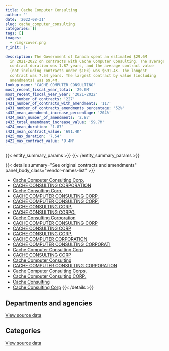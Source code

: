 ```yaml
---
title: Cache Computer Consulting
author: ''
date: '2022-08-31'
slug: cache_computer_consulting
categories: []
tags: []
images:
  - /img/cover.png
r_init: |-
  
description: The Government of Canada spent an estimated $29.6M
  in 2021-2022 on contracts with Cache Computer Consulting. The average
  contract duration was 1.87 years, and the average contract value
  (not including contracts under $10k) was $691.4K. The longest
  contract was 7.54 years. The largest contract by value (including
  amendments) was $9.4M.
lookup_name: 'CACHE COMPUTER CONSULTING'
most_recent_fiscal_year_total: '29.6M'
most_recent_fiscal_year_year: '2021-2022'
s431_number_of_contracts: '227'
s431_number_of_contracts_with_amendments: '117'
s431_number_of_contracts_amendments_percentage: '52%'
s432_mean_amendment_increase_percentage: '204%'
s434_mean_number_of_amendments: '2.87'
s433_total_amendment_increase_value: '59.7M'
s424_mean_duration: '1.87'
s421_mean_contract_value: '691.4K'
s425_max_duration: '7.54'
s422_max_contract_value: '9.4M'
---
```


<script src="/rmarkdown-libs/htmlwidgets/htmlwidgets.js"></script>
<link href="/rmarkdown-libs/datatables-css/datatables-crosstalk.css" rel="stylesheet" />
<script src="/rmarkdown-libs/datatables-binding/datatables.js"></script>
<script src="/rmarkdown-libs/jquery/jquery-3.6.0.min.js"></script>
<link href="/rmarkdown-libs/dt-core-bootstrap/css/dataTables.bootstrap.min.css" rel="stylesheet" />
<link href="/rmarkdown-libs/dt-core-bootstrap/css/dataTables.bootstrap.extra.css" rel="stylesheet" />
<script src="/rmarkdown-libs/dt-core-bootstrap/js/jquery.dataTables.min.js"></script>
<script src="/rmarkdown-libs/dt-core-bootstrap/js/dataTables.bootstrap.min.js"></script>
<link href="/rmarkdown-libs/crosstalk/css/crosstalk.min.css" rel="stylesheet" />
<script src="/rmarkdown-libs/crosstalk/js/crosstalk.min.js"></script>
<script src="/rmarkdown-libs/htmlwidgets/htmlwidgets.js"></script>
<link href="/rmarkdown-libs/datatables-css/datatables-crosstalk.css" rel="stylesheet" />
<script src="/rmarkdown-libs/datatables-binding/datatables.js"></script>
<script src="/rmarkdown-libs/jquery/jquery-3.6.0.min.js"></script>
<link href="/rmarkdown-libs/dt-core-bootstrap/css/dataTables.bootstrap.min.css" rel="stylesheet" />
<link href="/rmarkdown-libs/dt-core-bootstrap/css/dataTables.bootstrap.extra.css" rel="stylesheet" />
<script src="/rmarkdown-libs/dt-core-bootstrap/js/jquery.dataTables.min.js"></script>
<script src="/rmarkdown-libs/dt-core-bootstrap/js/dataTables.bootstrap.min.js"></script>
<link href="/rmarkdown-libs/crosstalk/css/crosstalk.min.css" rel="stylesheet" />
<script src="/rmarkdown-libs/crosstalk/js/crosstalk.min.js"></script>

{{< entity_summary_params >}}
{{< /entity_summary_params >}}

{{< details summary="See original contracts and amendments" panel_body_class="vendor-names-list" >}}
- [Cache Computer Consulting Corp.](https://search.open.canada.ca/en/ct/?sort=contract_value_f%20desc&page=1&search_text=%22Cache%20Computer%20Consulting%20Corp.%22)
- [CACHE CONSULTING CORPORATION](https://search.open.canada.ca/en/ct/?sort=contract_value_f%20desc&page=1&search_text=%22CACHE%20CONSULTING%20CORPORATION%22)
- [Cache Consulting Corp.](https://search.open.canada.ca/en/ct/?sort=contract_value_f%20desc&page=1&search_text=%22Cache%20Consulting%20Corp.%22)
- [CACHE COMPUTER CONSULTING CORP.](https://search.open.canada.ca/en/ct/?sort=contract_value_f%20desc&page=1&search_text=%22CACHE%20COMPUTER%20CONSULTING%20CORP.%22)
- [CACHE COMPUTER CONSULTING CORP.](https://search.open.canada.ca/en/ct/?sort=contract_value_f%20desc&page=1&search_text=%22CACHE%20COMPUTER%20CONSULTING%20%20CORP.%22)
- [CACHE CONSULTING CORP.](https://search.open.canada.ca/en/ct/?sort=contract_value_f%20desc&page=1&search_text=%22CACHE%20CONSULTING%20CORP.%22)
- [CACHE CONSULTING CORPO.](https://search.open.canada.ca/en/ct/?sort=contract_value_f%20desc&page=1&search_text=%22CACHE%20CONSULTING%20CORPO.%22)
- [Cache Consulting Corporation](https://search.open.canada.ca/en/ct/?sort=contract_value_f%20desc&page=1&search_text=%22Cache%20Consulting%20Corporation%22)
- [CACHE COMPUTER CONSULTING CORP](https://search.open.canada.ca/en/ct/?sort=contract_value_f%20desc&page=1&search_text=%22CACHE%20COMPUTER%20CONSULTING%20CORP%22)
- [CACHE CONSULTING CORP](https://search.open.canada.ca/en/ct/?sort=contract_value_f%20desc&page=1&search_text=%22CACHE%20CONSULTING%20CORP%22)
- [CACHE CONSULTING CORP.](https://search.open.canada.ca/en/ct/?sort=contract_value_f%20desc&page=1&search_text=%22CACHE%20CONSULTING%20%20CORP.%22)
- [CACHE COMPUTER CORPORATION](https://search.open.canada.ca/en/ct/?sort=contract_value_f%20desc&page=1&search_text=%22CACHE%20COMPUTER%20CORPORATION%22)
- [CACHE COMPUTER CONSULTING CORPORATI](https://search.open.canada.ca/en/ct/?sort=contract_value_f%20desc&page=1&search_text=%22CACHE%20COMPUTER%20CONSULTING%20CORPORATI%22)
- [Cache Computer Consulting Corp](https://search.open.canada.ca/en/ct/?sort=contract_value_f%20desc&page=1&search_text=%22Cache%20Computer%20Consulting%20Corp%22)
- [CACHE CONSULTING CORP](https://search.open.canada.ca/en/ct/?sort=contract_value_f%20desc&page=1&search_text=%22CACHE%20CONSULTING%20%20CORP%22)
- [Cache Computer Consulting](https://search.open.canada.ca/en/ct/?sort=contract_value_f%20desc&page=1&search_text=%22Cache%20Computer%20Consulting%22)
- [CACHE COMPUTER CONSULTING CORPORATION](https://search.open.canada.ca/en/ct/?sort=contract_value_f%20desc&page=1&search_text=%22CACHE%20COMPUTER%20CONSULTING%20CORPORATION%22)
- [Cache Computer Consulting Corps.](https://search.open.canada.ca/en/ct/?sort=contract_value_f%20desc&page=1&search_text=%22Cache%20Computer%20Consulting%20Corps.%22)
- [Cache Computer Consulting CORP.](https://search.open.canada.ca/en/ct/?sort=contract_value_f%20desc&page=1&search_text=%22Cache%20Computer%20Consulting%20CORP.%22)
- [Cache Consulting](https://search.open.canada.ca/en/ct/?sort=contract_value_f%20desc&page=1&search_text=%22Cache%20Consulting%22)
- [Cache Consulting Corp](https://search.open.canada.ca/en/ct/?sort=contract_value_f%20desc&page=1&search_text=%22Cache%20Consulting%20Corp%22)
{{< /details >}}

## Departments and agencies

<div id="htmlwidget-1" style="width:100%;height:auto;" class="datatables html-widget"></div>
<script type="application/json" data-for="htmlwidget-1">{"x":{"style":"bootstrap","filter":"none","vertical":false,"data":[["<a href=\"/departments/aafc-aac/\">Agriculture and Agri-Food Canada<\/a>","<a href=\"/departments/aandc-aadnc/\">Crown-Indigenous Relations and Northern Affairs Canada<\/a>","<a href=\"/departments/cbsa-asfc/\">Canada Border Services Agency<\/a>","<a href=\"/departments/cic/\">Immigration, Refugees and Citizenship Canada<\/a>","<a href=\"/departments/crtc/\">Canadian Radio-television and Telecommunications Commission<\/a>","<a href=\"/departments/csc-scc/\">Correctional Service of Canada<\/a>","<a href=\"/departments/dfatd-maecd/\">Global Affairs Canada<\/a>","<a href=\"/departments/dnd-mdn/\">National Defence<\/a>","<a href=\"/departments/ec/\">Environment and Climate Change Canada<\/a>","<a href=\"/departments/esdc-edsc/\">Employment and Social Development Canada<\/a>","<a href=\"/departments/hc-sc/\">Health Canada<\/a>","<a href=\"/departments/ic/\">Innovation, Science and Economic Development Canada<\/a>","<a href=\"/departments/jus/\">Department of Justice Canada<\/a>","<a href=\"/departments/nrc-cnrc/\">National Research Council Canada<\/a>","<a href=\"/departments/nrcan-rncan/\">Natural Resources Canada<\/a>","<a href=\"/departments/nserc-crsng/\">Natural Sciences and Engineering Research Council of Canada<\/a>","<a href=\"/departments/pc/\">Parks Canada<\/a>","<a href=\"/departments/pch/\">Canadian Heritage<\/a>","<a href=\"/departments/ppsc-sppc/\">Public Prosecution Service of Canada<\/a>","<a href=\"/departments/rcmp-grc/\">Royal Canadian Mounted Police<\/a>","<a href=\"/departments/ssc-spc/\">Shared Services Canada<\/a>","<a href=\"/departments/tbs-sct/\">Treasury Board of Canada Secretariat<\/a>"],[5186224.05,null,362186.96,111452.99,24756.37,null,430775.2,307079.26,null,7663797.26,2025436.67,459586.54,51384.87,79441.45,64527.2,124300,null,399608.43,24860,1328347,49330.03,4853119.27],[3659434.49,null,2766977.4,146599.95,null,null,724554.23,236233.1,null,6783967.48,1033102.65,520559.13,84597.36,29749.03,201832.85,39550,2911.38,422306.59,null,1664453.61,51522.47,5491184.49],[2544148.44,null,2865389.47,166237.39,40000,266479.11,958855.77,487822.1,51949.37,6642226.17,879912.25,301677.15,187257.59,21616.63,719633.07,null,36392.28,406981.2,null,2853905.51,null,4968721.91],[4605690.84,5930.99,3954509.95,165022.97,null,514628.97,909059.91,842325.58,156706.77,6010445.21,1089939.35,506654.34,343165.34,5411.43,719633.07,39550,null,172877.13,null,3714860.94,null,5803813.17]],"container":"<table class=\"table table-striped table-hover row-border order-column display\">\n  <thead>\n    <tr>\n      <th>Department<\/th>\n      <th>2018-2019<\/th>\n      <th>2019-2020<\/th>\n      <th>2020-2021<\/th>\n      <th>2021-2022<\/th>\n    <\/tr>\n  <\/thead>\n<\/table>","options":{"order":[[4,"desc"]],"pageLength":10,"autoWidth":true,"columnDefs":[{"targets":1,"render":"function(data, type, row, meta) {\n    return type !== 'display' ? data : DTWidget.formatCurrency(data, \"$\", 2, 3, \",\", \".\", true, null);\n  }"},{"targets":2,"render":"function(data, type, row, meta) {\n    return type !== 'display' ? data : DTWidget.formatCurrency(data, \"$\", 2, 3, \",\", \".\", true, null);\n  }"},{"targets":3,"render":"function(data, type, row, meta) {\n    return type !== 'display' ? data : DTWidget.formatCurrency(data, \"$\", 2, 3, \",\", \".\", true, null);\n  }"},{"targets":4,"render":"function(data, type, row, meta) {\n    return type !== 'display' ? data : DTWidget.formatCurrency(data, \"$\", 2, 3, \",\", \".\", true, null);\n  }"},{"width":"16%","targets":[1,2,3,4]},{"className":"dt-right","targets":[1,2,3,4]}],"orderClasses":false}},"evals":["options.columnDefs.0.render","options.columnDefs.1.render","options.columnDefs.2.render","options.columnDefs.3.render"],"jsHooks":[]}</script>
<p class="text-right">
<a href="https://github.com/GoC-Spending/contracts-data/tree/main/data/out/vendors/cache_computer_consulting/summary_by_fiscal_year_by_department.csv" class="source-data-link btn btn-link">View source data</a>
</p>

## Categories

<div id="htmlwidget-2" style="width:100%;height:auto;" class="datatables html-widget"></div>
<script type="application/json" data-for="htmlwidget-2">{"x":{"style":"bootstrap","filter":"none","vertical":false,"data":[["<a href=\"/categories/other/\">(Other)<\/a>","<a href=\"/categories/professional_services/\">Professional services<\/a>","<a href=\"/categories/information_technology/\">Information technology<\/a>","<a href=\"/categories/human_capital/\">Human capital<\/a>"],[14616.55,1162761.87,22318924.48,49910.65],[null,1131102.68,22716907.55,11526],[null,1398741.62,23000463.78,null],[null,2334269.88,27225956.07,null]],"container":"<table class=\"table table-striped table-hover row-border order-column display\">\n  <thead>\n    <tr>\n      <th>Category<\/th>\n      <th>2018-2019<\/th>\n      <th>2019-2020<\/th>\n      <th>2020-2021<\/th>\n      <th>2021-2022<\/th>\n    <\/tr>\n  <\/thead>\n<\/table>","options":{"order":[[4,"desc"]],"dom":"t","pageLength":30,"autoWidth":true,"columnDefs":[{"targets":1,"render":"function(data, type, row, meta) {\n    return type !== 'display' ? data : DTWidget.formatCurrency(data, \"$\", 2, 3, \",\", \".\", true, null);\n  }"},{"targets":2,"render":"function(data, type, row, meta) {\n    return type !== 'display' ? data : DTWidget.formatCurrency(data, \"$\", 2, 3, \",\", \".\", true, null);\n  }"},{"targets":3,"render":"function(data, type, row, meta) {\n    return type !== 'display' ? data : DTWidget.formatCurrency(data, \"$\", 2, 3, \",\", \".\", true, null);\n  }"},{"targets":4,"render":"function(data, type, row, meta) {\n    return type !== 'display' ? data : DTWidget.formatCurrency(data, \"$\", 2, 3, \",\", \".\", true, null);\n  }"},{"width":"16%","targets":[1,2,3,4]},{"className":"dt-right","targets":[1,2,3,4]}],"orderClasses":false,"lengthMenu":[10,25,30,50,100]}},"evals":["options.columnDefs.0.render","options.columnDefs.1.render","options.columnDefs.2.render","options.columnDefs.3.render"],"jsHooks":[]}</script>
<p class="text-right">
<a href="https://github.com/GoC-Spending/contracts-data/tree/main/data/out/vendors/cache_computer_consulting/summary_by_fiscal_year_by_category.csv" class="source-data-link btn btn-link">View source data</a>
</p>
